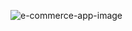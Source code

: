 ![e-commerce-app-image](https://github.com/amilgasimov/my-project-images/blob/main/e-commerce_app_desing.png?raw=true)
